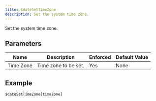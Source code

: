 ```yaml
---
title: $dateSetTimeZone
description: Set the system time zone.
---
```


Set the system time zone.
## Parameters
|   Name    |     Description      | Enforced | Default Value |
|-----------|----------------------|----------|---------------|
| Time Zone | Time zone to be set. | Yes      | None          |
## Example
```
$dateSetTimeZone[timeZone]
```
